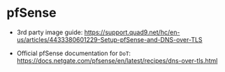 # pfSense

- 3rd party image guide: https://support.quad9.net/hc/en-us/articles/4433380601229-Setup-pfSense-and-DNS-over-TLS

- Official pfSense documentation for `DoT`: https://docs.netgate.com/pfsense/en/latest/recipes/dns-over-tls.html

